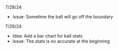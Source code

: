 7/28/24
- Issue: Sometime the ball will go off the boundary

7/29/24
- Idea: Add a bar chart for ball stats
- Issue: The stats is no accurate at the beginning
